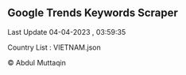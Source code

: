 

## Google Trends Keywords Scraper 
 
Last Update 04-04-2023 , 03:59:35

Country List :
VIETNAM.json



© Abdul Muttaqin 
